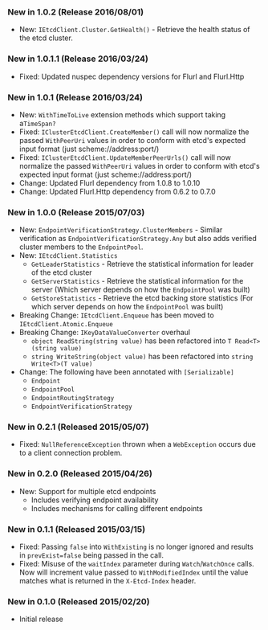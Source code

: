 ### New in 1.0.2 (Release 2016/08/01)
* New: `IEtcdClient.Cluster.GetHealth()` - Retrieve the health status of the etcd cluster.

### New in 1.0.1.1 (Release 2016/03/24)
* Fixed: Updated nuspec dependency versions for Flurl and Flurl.Http

### New in 1.0.1 (Release 2016/03/24)
* New: `WithTimeToLive` extension methods which support taking a`TimeSpan?`
* Fixed: `IClusterEtcdClient.CreateMember()` call will now normalize the passed `WithPeerUri` values in order to conform with etcd's expected input format (just scheme://address:port/)
* Fixed: `IClusterEtcdClient.UpdateMemberPeerUrls()` call will now normalize the passed `WithPeerUri` values in order to conform with etcd's expected input format (just scheme://address:port/)
* Change: Updated Flurl dependency from 1.0.8 to 1.0.10
* Change: Updated Flurl.Http dependency from 0.6.2 to 0.7.0

### New in 1.0.0 (Release 2015/07/03)
* New: `EndpointVerificationStrategy.ClusterMembers` - Similar verification as `EndpointVerificationStrategy.Any` but also adds verified cluster members to the `EndpointPool`.
* New: `IEtcdClient.Statistics`
	* `GetLeaderStatistics` - Retrieve the statistical information for leader of the etcd cluster
	* `GetServerStatistics` - Retrieve the statistical information for the server (Which server depends on how the `EndpointPool` was built)
	* `GetStoreStatistics` - Retrieve the etcd backing store statistics (For which server depends on how the `EndpointPool` was built)
* Breaking Change: `IEtcdClient.Enqueue` has been moved to `IEtcdClient.Atomic.Enqueue`
* Breaking Change: `IKeyDataValueConverter` overhaul
	* `object ReadString(string value)` has been refactored into `T Read<T>(string value)`
	* `string WriteString(object value)` has been refactored into `string Write<T>(T value)`
* Change: The following have been annotated with `[Serializable]`
	* `Endpoint`
	* `EndpointPool`
	* `EndpointRoutingStrategy`
	* `EndpointVerificationStrategy`

### New in 0.2.1 (Released 2015/05/07)
* Fixed: `NullReferenceException` thrown when a `WebException` occurs due to a client connection problem.

### New in 0.2.0 (Released 2015/04/26)
* New: Support for multiple etcd endpoints
	* Includes verifying endpoint availability
	* Includes mechanisms for calling different endpoints 

### New in 0.1.1 (Released 2015/03/15)
* Fixed: Passing `false` into `WithExisting` is no longer ignored and results in `prevExist=false` being passed in the call.
* Fixed: Misuse of the `waitIndex` parameter during `Watch`/`WatchOnce` calls. Now will increment value passed to `WithModifiedIndex` until the value matches what is returned in the `X-Etcd-Index` header.

### New in 0.1.0 (Released 2015/02/20)
* Initial release
